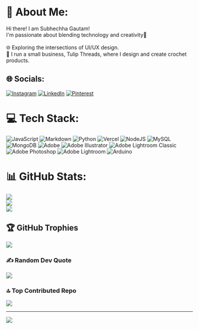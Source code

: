 # 💫 About Me:
Hi there! I am Subhechha Gautam!<br>I'm passionate about blending technology and creativity🌟<br><br>🌐 Exploring the intersections of UI/UX design. <br>🧶 I run a small business, Tulip Threads, where I design and create crochet products.  


## 🌐 Socials:
[![Instagram](https://img.shields.io/badge/Instagram-%23E4405F.svg?logo=Instagram&logoColor=white)](https://instagram.com/subhekkkk) [![LinkedIn](https://img.shields.io/badge/LinkedIn-%230077B5.svg?logo=linkedin&logoColor=white)](https://linkedin.com/in/subhechha-gautam-27a703259) [![Pinterest](https://img.shields.io/badge/Pinterest-%23E60023.svg?logo=Pinterest&logoColor=white)](https://pinterest.com/subhek4) 

# 💻 Tech Stack:
![JavaScript](https://img.shields.io/badge/javascript-%23323330.svg?style=for-the-badge&logo=javascript&logoColor=%23F7DF1E) ![Markdown](https://img.shields.io/badge/markdown-%23000000.svg?style=for-the-badge&logo=markdown&logoColor=white) ![Python](https://img.shields.io/badge/python-3670A0?style=for-the-badge&logo=python&logoColor=ffdd54) ![Vercel](https://img.shields.io/badge/vercel-%23000000.svg?style=for-the-badge&logo=vercel&logoColor=white) ![NodeJS](https://img.shields.io/badge/node.js-6DA55F?style=for-the-badge&logo=node.js&logoColor=white) ![MySQL](https://img.shields.io/badge/mysql-4479A1.svg?style=for-the-badge&logo=mysql&logoColor=white) ![MongoDB](https://img.shields.io/badge/MongoDB-%234ea94b.svg?style=for-the-badge&logo=mongodb&logoColor=white) ![Adobe](https://img.shields.io/badge/adobe-%23FF0000.svg?style=for-the-badge&logo=adobe&logoColor=white) ![Adobe Illustrator](https://img.shields.io/badge/adobe%20illustrator-%23FF9A00.svg?style=for-the-badge&logo=adobe%20illustrator&logoColor=white) ![Adobe Lightroom Classic](https://img.shields.io/badge/Adobe%20Lightroom%20Classic-31A8FF.svg?style=for-the-badge&logo=Adobe%20Lightroom%20Classic&logoColor=white) ![Adobe Photoshop](https://img.shields.io/badge/adobe%20photoshop-%2331A8FF.svg?style=for-the-badge&logo=adobe%20photoshop&logoColor=white) ![Adobe Lightroom](https://img.shields.io/badge/Adobe%20Lightroom-31A8FF.svg?style=for-the-badge&logo=Adobe%20Lightroom&logoColor=white) ![Arduino](https://img.shields.io/badge/-Arduino-00979D?style=for-the-badge&logo=Arduino&logoColor=white)
# 📊 GitHub Stats:
![](https://github-readme-stats.vercel.app/api?username=subhechhagautam&theme=dark&hide_border=false&include_all_commits=true&count_private=true)<br/>
![](https://github-readme-streak-stats.herokuapp.com/?user=subhechhagautam&theme=dark&hide_border=false)<br/>
![](https://github-readme-stats.vercel.app/api/top-langs/?username=subhechhagautam&theme=dark&hide_border=false&include_all_commits=true&count_private=true&layout=compact)

## 🏆 GitHub Trophies
![](https://github-profile-trophy.vercel.app/?username=subhechhagautam&theme=radical&no-frame=false&no-bg=true&margin-w=4)

### ✍️ Random Dev Quote
![](https://quotes-github-readme.vercel.app/api?type=horizontal&theme=radical)

### 🔝 Top Contributed Repo
![](https://github-contributor-stats.vercel.app/api?username=subhechhagautam&limit=5&theme=dark&combine_all_yearly_contributions=true)

---
[![](https://visitcount.itsvg.in/api?id=subhechhagautam&icon=0&color=0)](https://visitcount.itsvg.in)

<!-- Proudly created with GPRM ( https://gprm.itsvg.in ) -->

